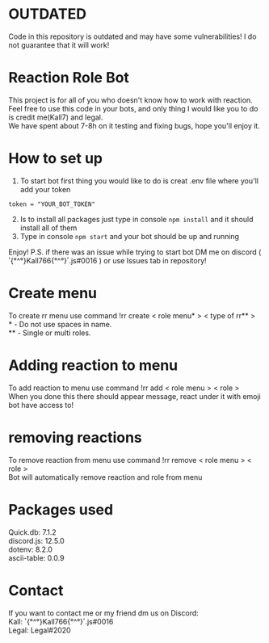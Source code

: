 # OUTDATED
Code in this repository is outdated and may have some vulnerabilities! I do not guarantee that it will work!  

# Reaction Role Bot
This project is for all of you who doesn't know how to work with reaction.  
Feel free to use this code in your bots, and only thing I would like you to do is credit me(Kall7) and legal.  
We have spent about 7-8h on it testing and fixing bugs, hope you'll enjoy it. 
 
# How to set up
1. To start bot first thing you would like to do is creat .env file where you'll add your token 
```
token = "YOUR_BOT_TOKEN"
```
2. Is to install all packages just type in console `npm install` and it should install all of them
3. Type in console `npm start` and your bot should be up and running 

Enjoy!
P.S. if there was an issue while trying to start bot DM me on discord ( ٴ{°^°}Kall766{°^°}ٴ.js#0016 ) or use Issues tab in repository!

# Create menu
To create rr menu use command !rr create < role menu* > < type of rr** >   
\* - Do not use spaces in name.   
\** - Single or multi roles.   
 
# Adding reaction to menu
To add reaction to menu use command !rr add < role menu > < role >  
When you done this there should appear message, react under it with emoji bot have access to!
 
# removing reactions
To remove reaction from menu use command !rr remove < role menu > < role >   
Bot will automatically remove reaction and role from menu

# Packages used
  Quick.db: 7.1.2  
  discord.js: 12.5.0  
  dotenv: 8.2.0  
  ascii-table: 0.0.9  

# Contact
  If you want to contact me or my friend dm us on Discord:   
  Kall: ٴ{°^°}Kall766{°^°}ٴ.js#0016  
  Legal: Legal#2020  
  
  

